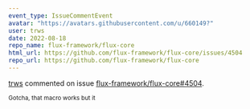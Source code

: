 ```yaml
---
event_type: IssueCommentEvent
avatar: "https://avatars.githubusercontent.com/u/660149?"
user: trws
date: 2022-08-18
repo_name: flux-framework/flux-core
html_url: https://github.com/flux-framework/flux-core/issues/4504
repo_url: https://github.com/flux-framework/flux-core
---
```


<a href='https://github.com/trws' target='_blank'>trws</a> commented on issue <a href='https://github.com/flux-framework/flux-core/issues/4504' target='_blank'>flux-framework/flux-core#4504</a>.

<small>Gotcha, that macro works but it